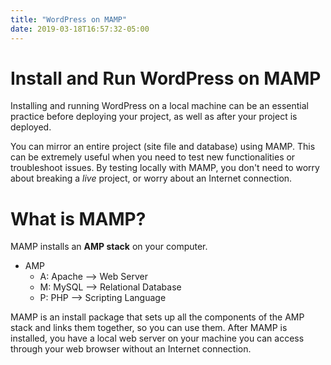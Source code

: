 ```yaml
---
title: "WordPress on MAMP"
date: 2019-03-18T16:57:32-05:00
---
```


# Install and Run WordPress on MAMP  

Installing and running WordPress on a local machine can be an essential practice before deploying your project, as well as after your project is deployed.  

You can mirror an entire project (site file and database) using MAMP. This can be extremely useful when you need to test new functionalities or troubleshoot issues. By testing locally with MAMP, you don't need to worry about breaking a *live* project, or worry about an Internet connection.  

# What is MAMP?  

MAMP installs an **AMP stack** on your computer.  

* AMP  
    - A: Apache --> Web Server
    - M: MySQL  --> Relational Database  
    - P: PHP  --> Scripting Language  

MAMP is an install package that sets up all the components of the AMP stack and links them together, so you can use them. After MAMP is installed, you have a local web server on your machine you can access through your web browser without an Internet connection.  